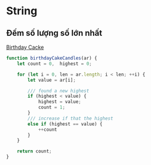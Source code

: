 # String

## Đếm số lượng số lớn nhất

[Birthday Cacke](https://www.hackerrank.com/challenges/birthday-cake-candles/submissions/code/92820701)


```javascript
function birthdayCakeCandles(ar) {
    let count = 0,  highest = 0;

    for (let i = 0, len = ar.length; i < len; ++i) {
        let value = ar[i];

        /// found a new highest 
        if (highest < value) {
            highest = value;
            count = 1;
        } 
        /// increase if that the highest
        else if (highest == value) {
            ++count
        }
    }

    return count;
}
```

